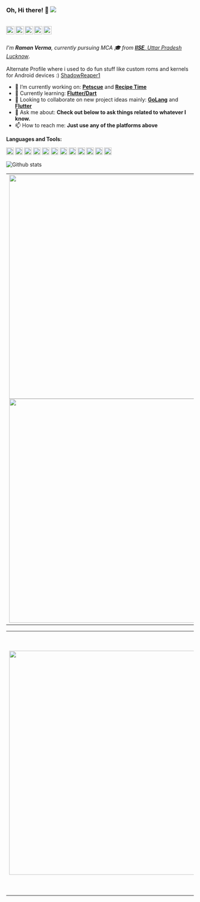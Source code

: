 ### Oh, Hi there! 🤩  <img src="https://komarev.com/ghpvc/?username=ramanverma2k"></h2>
<br />
<a href="https://www.linkedin.com/in/ramanverma2k" target="_blank">
  <img align="left" alt="Raman's Linkdein" width="22px" src="https://cdn.jsdelivr.net/npm/simple-icons@v3/icons/linkedin.svg" />
</a>
<a href="https://github.com/ramanverma2k" target="_blank">
  <img align="left" alt="Raman's Github" width="22px" src="https://cdn.jsdelivr.net/npm/simple-icons@v3/icons/github.svg" />
</a>
<a href="mailto:me@ramanverma4183@gmail.com" target="_blank">
  <img align="left" alt="Raman's Email" width="22px" src="https://cdn.jsdelivr.net/npm/simple-icons@v3/icons/gmail.svg" />
</a>
<a href="https://t.me/nottaggingraman" target="_blank">
  <img align="left" alt="Raman's Telegram" width="22px" src="https://cdn.jsdelivr.net/npm/simple-icons@v3/icons/telegram.svg" />
</a>
<a href="https://instagram.com/raman_verma_here" target="_blank">
  <img align="left" alt="Raman's Instagram" width="22px" src="https://cdn.jsdelivr.net/npm/simple-icons@v3/icons/instagram.svg" />
</a>
<br /><br />
<p>
  <i>I'm <b>Raman Verma</b>, currently pursuing MCA 🎓 from <a href="http://www.iiseindia.co.in/" target="_blank"> <b>IISE</b>, Uttar Pradesh Lucknow</a></i>.
  <br/>
    <br/>Alternate Profile where i used to do fun stuff like custom roms and kernels for Android devices :) <a href="https://github.com/ShadowReaper1" target="_blank"> ShadowReaper1</a>
</p>

- 🔭 I’m currently working on: [**Petscue**](https://github.com/derpLLC/Petscue) and [**Recipe Time**](https://github.com/derpLLC/RecipeTime)
- 🌱 Currently learning: [**Flutter/Dart**](https://flutter.dev/)
- 👯 Looking to collaborate on new project ideas mainly: [**GoLang**](https://golang.org/) and [**Flutter**](https://flutter.dev/)
- 💬 Ask me about: **Check out below to ask things related to whatever I know.**
- 📫 How to reach me: **Just use any of the platforms above**


**Languages and Tools:**  

<p align="left"> 
<img  height="20"  src="https://cdn.jsdelivr.net/npm/simple-icons@3.3.0/icons/java.svg">
<img  height="20"  src="https://cdn.jsdelivr.net/npm/simple-icons@3.3.0/icons/javascript.svg">
<img  height="20"  src="https://cdn.jsdelivr.net/npm/simple-icons@3.3.0/icons/typescript.svg">
<img  height="20"  src="https://cdn.jsdelivr.net/npm/simple-icons@3.3.0/icons/flutter.svg">
<img  height="20"  src="https://cdn.jsdelivr.net/npm/simple-icons@3.3.0/icons/dart.svg">
<img  height="20"  src="https://cdn.jsdelivr.net/npm/simple-icons@3.3.0/icons/go.svg">
<img  height="20"  src="https://cdn.jsdelivr.net/npm/simple-icons@3.3.0/icons/node-dot-js.svg">
<img  height="20"  src="https://cdn.jsdelivr.net/npm/simple-icons@3.3.0/icons/cplusplus.svg">
<img  height="20"  src="https://cdn.jsdelivr.net/npm/simple-icons@3.3.0/icons/c.svg">
<img  height="20"  src="https://cdn.jsdelivr.net/npm/simple-icons@3.3.0/icons/python.svg">
<img  height="20"  src="https://cdn.jsdelivr.net/npm/simple-icons@3.3.0/icons/git.svg">
<img  height="20"  src="https://cdn.jsdelivr.net/npm/simple-icons@3.3.0/icons/gnubash.svg">
</p>

![Github stats](https://github-readme-stats.vercel.app/api?username=ramanverma2k&count_private=true&show_icons=true&title_color=333&icon_color=333)

<table>
  <tr>
    <td align="center">
      <img alt="" width="600" src="https://github.com/ramanverma2k/ramanverma2k/blob/master/metrics.classic.svg">
      <img alt="" width="600" src="https://github.com/ramanverma2k/ramanverma2k/blob/master/metrics.plugin.languages.details.svg">
      <img width="170" height="1" alt="">
    </td>
    <td align="center">
      <img alt="" width="600" src="https://github.com/ramanverma2k/ramanverma2k/blob/master/metrics.plugin.activity.svg">
      <img width="900" height="1" alt="">
    </td>
  </tr>
</table>

<table>
  <tr>
    <td align="center">
      <img alt="" width="600" src="https://github.com/ramanverma2k/ramanverma2k/blob/master/metrics.plugin.habits.svg">
      <img width="500" height="1" alt="">
    </td>
    <td align="center">
      <img alt="" width="700" src="https://github.com/ramanverma2k/ramanverma2k/blob/master/metrics.plugin.wakatime.svg">
      <img width="500" height="1" alt="">
    </td>
  </tr>
</table>
